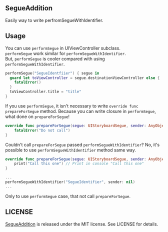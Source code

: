 
## SegueAddition
Easily way to write perfromSegueWithIdentifier.

## Usage
You can use `performSegue` in UIViewController subclass.  
`performSegue` work similar for `performSegueWithIdentifier`.  
But, `performSegue` is cooler compared with using `performSegueWithIdentifier`.

```swift
performSegue("SegueIdentfiier") { segue in
  guard let toViewController = segue.destinationViewController else {
    fatalError()
  }
  toViewController.title = "title"
}
```

If you use `performSegue`, it isn't necessary to write `override func prepareForSegue` method.
Because you can write closure in `performSegue`, what done on `prepareForSegue`!

```swift
override func prepareForSegue(segue: UIStoryboardSegue, sender: AnyObject?) {
    fatalError("Do not call")    
}
```

Couldn't call `prepareForSegue` passed `performSegueWithIdentifier`?
No, it's possible to use `performSegueWithIdentifier` method same way.

```swift
override func prepareForSegue(segue: UIStoryboardSegue, sender: AnyObject?) {
    print("Call this one") // Print in console "Call this one"
}

...
performSegueWithIdentifier("SegueIdentifier", sender: nil)
...
```

Only to use `performSegue` case, that not call `prepareForSegue`.

## LICENSE
[SegueAddition](https://github.com/bannzai/SegueAddition) is released under the MIT license. See LICENSE for details.
